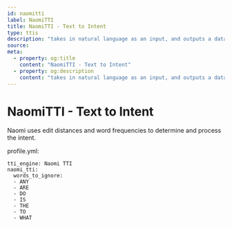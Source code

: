 ```yaml
---
id: naomitti
label: NaomiTTI
title: NaomiTTI - Text to Intent
type: ttis
description: "takes in natural language as an input, and outputs a data structure"
source:
meta:
  - property: og:title
    content: "NaomiTTI - Text to Intent"
  - property: og:description
    content: "takes in natural language as an input, and outputs a data structure"
---
```


# NaomiTTI - Text to Intent <Badge text="Included"/>


Naomi uses edit distances and word frequencies to determine and process the intent.

profile.yml:
```
tti_engine: Naomi TTI
naomi_tti:
  words_to_ignore:
  - ANY
  - ARE
  - DO
  - IS
  - THE
  - TO
  - WHAT
```

<EditPageLink/>
